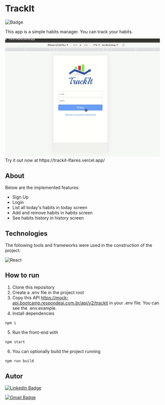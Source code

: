# TrackIt 
![Badge](https://img.shields.io/github/license/lfaires/TrackIt)

This app is a simple habits manager. You can track your habits.  

<img src="./src/assets/images/trackit.gif" />
Try it out now at https://trackit-lfaires.vercel.app/

## About 

Below are the implemented features:

- Sign Up
- Login
- List all today's habits in today screen
- Add and remove habits in habits screen
- See habits history in history screen

## Technologies 
The following tools and frameworks were used in the construction of the project:<br>
<p>
  <img alt="React" src="https://img.shields.io/badge/react-%2320232a.svg?style=for-the-badge&logo=react&logoColor=%2361DAFB"/>
</p>
 
## How to run

1. Clone this repository
2. Create a .env file in the project root
3. Copy this API https://mock-api.bootcamp.respondeai.com.br/api/v2/trackit in your .env file. You can see the .env.example. 
4. Install dependencies
```bash
npm i
```
5. Run the front-end with
```bash
npm start
```
6. You can optionally build the project running
```bash
npm run build
```

## Autor

[![Linkedin Badge](https://img.shields.io/badge/-Luiz_Fernando_Aires-blue?style=flat-square&logo=Linkedin&logoColor=white&link=https://www.linkedin.com/in/lfaires4/)](https://www.linkedin.com/in/lfaires4/)

[![Gmail Badge](https://img.shields.io/badge/-lfaires@gmail.com-c14438?style=flat-square&logo=Gmail&logoColor=white&link=mailto:lfaires@gmail.com)](mailto:lfaires@gmail.com)